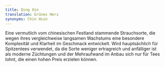 ```yaml
---
title: Qing Xin
translation: Grünes Herz
synonyms: Chin Hsin
---
```

Eine vermutlich vom chinesischen Festland stammende Strauchsorte, die wegen ihres vergleichweise langsamen Wachstums eine besondere Komplexität und Klarheit im Geschmack entwickelt. Wird hauptsächlich für Spitzentees verwendet, da die Sorte weniger ertragreich und anfälliger ist als moderne Züchtungen und der Mehraufwand im Anbau sich nur für Tees lohnt, die einen hohen Preis erzielen können.